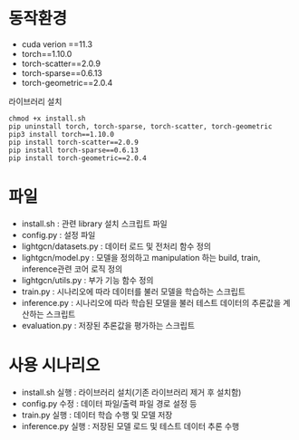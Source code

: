 # 동작환경

- cuda verion ==11.3
- torch==1.10.0
- torch-scatter==2.0.9
- torch-sparse==0.6.13
- torch-geometric==2.0.4

라이브러리 설치

```
chmod +x install.sh
pip uninstall torch, torch-sparse, torch-scatter, torch-geometric
pip3 install torch==1.10.0
pip install torch-scatter==2.0.9
pip install torch-sparse==0.6.13
pip install torch-geometric==2.0.4
```


# 파일

- install.sh : 관련 library 설치 스크립트 파일
- config.py : 설정 파일
- lightgcn/datasets.py : 데이터 로드 및 전처리 함수 정의
- lightgcn/model.py : 모델을 정의하고 manipulation 하는 build, train, inference관련 코어 로직 정의
- lightgcn/utils.py : 부가 기능 함수 정의
- train.py : 시나리오에 따라 데이터를 불러 모델을 학습하는 스크립트
- inference.py : 시나리오에 따라 학습된 모델을 불러 테스트 데이터의 추론값을 계산하는 스크립트
- evaluation.py : 저장된 추론값을 평가하는 스크립트


# 사용 시나리오

- install.sh 실행 : 라이브러리 설치(기존 라이브러리 제거 후 설치함)
- config.py 수정 : 데이터 파일/출력 파일 경로 설정 등
- train.py 실행 : 데이터 학습 수행 및 모델 저장
- inference.py 실행 : 저장된 모델 로드 및 테스트 데이터 추론 수행
